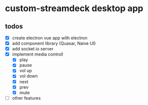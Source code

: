 # custom-streamdeck desktop app

## todos

- [x] create electron vue app with electron
- [x] add component library (Quasar, Naive UI)
- [x] add socket.io server
- [x] implement media controll
  - [x] play
  - [x] pause
  - [x] vol up
  - [x] vol down
  - [x] next
  - [x] prev
  - [x] mute
- [ ] other features

